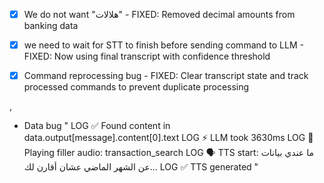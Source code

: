 -   [x] We do not want "هلالات" - FIXED: Removed decimal amounts from banking data

-   [x] we need to wait for STT to finish before sending command to LLM - FIXED: Now using final transcript with confidence threshold

-   [x] Command reprocessing bug - FIXED: Clear transcript state and track processed commands to prevent duplicate processing

,

-   Data bug " LOG ✅ Found content in data.output[message].content[0].text
    LOG ⚡ LLM took 3630ms
    LOG 🎵 Playing filler audio: transaction_search
    LOG 🗣️ TTS start: ما عندي بيانات عن الشهر الماضي عشان أقارن لك...
    LOG ✅ TTS generated
    "
